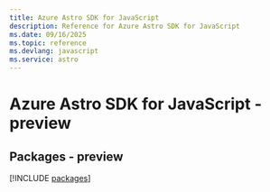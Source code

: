 ```yaml
---
title: Azure Astro SDK for JavaScript
description: Reference for Azure Astro SDK for JavaScript
ms.date: 09/16/2025
ms.topic: reference
ms.devlang: javascript
ms.service: astro
---
```

# Azure Astro SDK for JavaScript - preview
## Packages - preview
[!INCLUDE [packages](astro-index.md)]